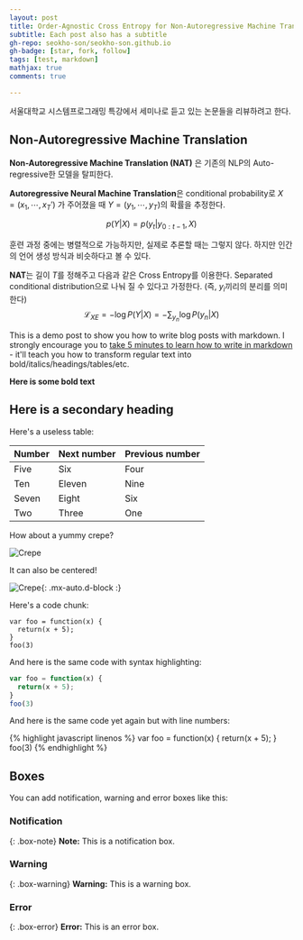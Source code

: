 ```yaml
---
layout: post
title: Order-Agnostic Cross Entropy for Non-Autoregressive Machine Translation 리뷰
subtitle: Each post also has a subtitle
gh-repo: seokho-son/seokho-son.github.io
gh-badge: [star, fork, follow]
tags: [test, markdown]
mathjax: true
comments: true

---
```


서울대학교 시스템프로그래밍 특강에서 세미나로 듣고 있는 논문들을 리뷰하려고 한다. 



## Non-Autoregressive Machine Translation

**Non-Autoregressive Machine Translation (NAT)** 은 기존의 NLP의 Auto-regressive한 모델을 탈피한다. 

**Autoregressive Neural Machine Translation**은 conditional probability로 $X = (x_1, \cdots, x_T')$ 가 주어졌을 때 $Y = (y_1, \cdots, y_T)$의 확률을 추정한다. 

$$p(Y|X) = p(y_t | y_{0:t-1}, X)$$


훈련 과정 중에는 병렬적으로 가능하지만, 실제로 추론할 때는 그렇지 않다. 하지만 인간의 언어 생성 방식과 비슷하다고 볼 수 있다. 

**NAT**는 길이 $T$를 정해주고 다음과 같은 Cross Entropy를 이용한다. Separated conditional distribution으로 나눠 질 수 있다고 가정한다. (즉, $y_i$끼리의 분리를 의미한다) 
$$\mathcal{L}_{XE} = - \log P(Y|X) = -\sum_{y_n} \log P(y_n|X)$$



This is a demo post to show you how to write blog posts with markdown.  I strongly encourage you to [take 5 minutes to learn how to write in markdown](https://markdowntutorial.com/) - it'll teach you how to transform regular text into bold/italics/headings/tables/etc.

**Here is some bold text**

## Here is a secondary heading

Here's a useless table:

| Number | Next number | Previous number |
| :------ |:--- | :--- |
| Five | Six | Four |
| Ten | Eleven | Nine |
| Seven | Eight | Six |
| Two | Three | One |


How about a yummy crepe?

![Crepe](https://s3-media3.fl.yelpcdn.com/bphoto/cQ1Yoa75m2yUFFbY2xwuqw/348s.jpg)

It can also be centered!

![Crepe](https://s3-media3.fl.yelpcdn.com/bphoto/cQ1Yoa75m2yUFFbY2xwuqw/348s.jpg){: .mx-auto.d-block :}

Here's a code chunk:

~~~
var foo = function(x) {
  return(x + 5);
}
foo(3)
~~~

And here is the same code with syntax highlighting:

```javascript
var foo = function(x) {
  return(x + 5);
}
foo(3)
```

And here is the same code yet again but with line numbers:

{% highlight javascript linenos %}
var foo = function(x) {
  return(x + 5);
}
foo(3)
{% endhighlight %}

## Boxes
You can add notification, warning and error boxes like this:

### Notification

{: .box-note}
**Note:** This is a notification box.

### Warning

{: .box-warning}
**Warning:** This is a warning box.

### Error

{: .box-error}
**Error:** This is an error box.
